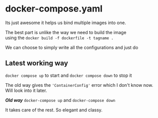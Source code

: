 # docker-compose.yaml

Its just awesome it helps us bind multiple images into one.

The best part is unlike the way we need to build the image  
using the `docker build -f dockerfile -t tagname .`

We can choose to simply write all the configurations and just do

## Latest working way

`docker compose up` to start and `docker compose down` to stop it

The old way gives the `'ContainerConfig'` error which I don't know now.  
Will look into it later.

**_Old way_**
`docker-compose up` and `docker-compose down`

It takes care of the rest. So elegant and classy.
